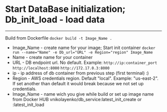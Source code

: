 # Start DataBase initialization; Db_init_load - load data
____
Build from Dockerfile
``` docker build -t Image_Name . ```
* Image_Name - create name for your image;
Start init container
``` docker run --name="Name" -e Db_url="URL" -e Region="region" Image_Name ```
* Name - create name for your container
* URL - DB endpoint url. No default. Example: 
``` http://ip:container_port ``` ``` http://localhost:8000 ```  ``` http://172.17.0.3:8000 ``` 
* ip - ip address of db container from previous step (first terminal) :)
* Region - AWS credentials region. Default "local". Example: "us-east-2". If set another than default it would break because we not set up credentials.
* Image_Name - name wich you give while build or set up image name from Docker HUB vnikolayenko/db_service:latest_init_create or :latest_init_load